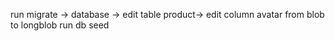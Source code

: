 run migrate -> database -> edit table product-> edit column avatar from blob to longblob
run db seed